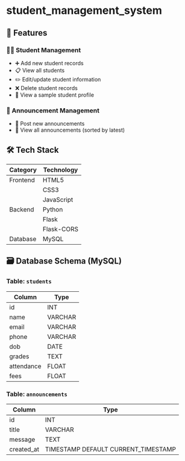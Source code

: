 # student_management_system


## 📌 Features

### 🧑‍🎓 Student Management
- ➕ Add new student records
- 📋 View all students
- ✏️ Edit/update student information
- ❌ Delete student records
- 👤 View a sample student profile

### 📢 Announcement Management
- 📢 Post new announcements
- 📄 View all announcements (sorted by latest)
    

## 🛠️ Tech Stack

| **Category**            | **Technology**                  |
| ----------------------- | ------------------------------- |
| Frontend                | HTML5                           | 
|                         | CSS3                            |
|                         | JavaScript                      |
| Backend                 | Python                          | 
|                         | Flask                           | 
|                         | Flask-CORS                      | 
| Database                | MySQL                           | 

## 🗃️ Database Schema (MySQL)

### Table: `students`
| Column     | Type     |
|------------|----------|
| id         | INT      |
| name       | VARCHAR  |
| email      | VARCHAR  |
| phone      | VARCHAR  |
| dob        | DATE     |
| grades     | TEXT     |
| attendance | FLOAT    |
| fees       | FLOAT    |

### Table: `announcements`
| Column     | Type     |
|------------|----------|
| id         | INT      |
| title      | VARCHAR  |
| message    | TEXT     |
| created_at | TIMESTAMP DEFAULT CURRENT_TIMESTAMP |





